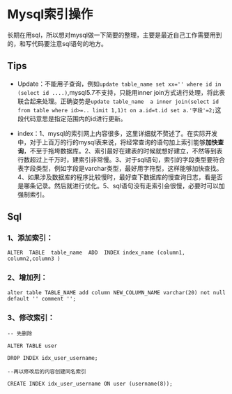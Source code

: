 # Mysql索引操作

<!--more-->
长期在用sql，所以想对mysql做一下简要的整理，主要是最近自己工作需要用到的，和写代码要注意sql语句的地方。

## Tips

- Update：不能用子查询，例如`update table_name set xx='' where id in (select id ....)`,mysql5.7不支持，只能用inner join方式进行处理，将此表联合起来处理。正确姿势是`update table_name  a inner join(select id from table where id>=.. limit 1,1)t on a.id=t.id set a.'字段'=2;`这段代码意思是指定范围内的id进行更新。

- index：1、mysql的索引网上内容很多，这里详细就不赘述了。在实际开发中，对于上百万的行的mysql表来说，将经常查询的语句加上索引能够**加快查询**，不至于拖垮数据库。2、索引最好在建表的时候就想好建立，不然等到表行数超过上千万时，建索引非常慢。3、对于sql语句，索引的字段类型要符合表字段类型，例如字段是varchar类型，最好用字符型，这样能够加快查找。4、如果涉及数据库的程序比较慢时，最好查下数据库的慢查询日志，看是否是哪条记录。然后就进行优化。5、sql语句没有走索引会很慢，必要时可以加强制索引。


## Sql

### 1、添加索引：

`ALTER  TABLE  table_name  ADD  INDEX index_name (column1,  column2,column3 )`

### 2、增加列： 

`alter table TABLE_NAME add column NEW_COLUMN_NAME varchar(20) not null default '' comment '';`

### 3、修改索引：

```
-- 先删除

ALTER TABLE user

DROP INDEX idx_user_username;

--再以修改后的内容创建同名索引

CREATE INDEX idx_user_username ON user (username(8));
```


